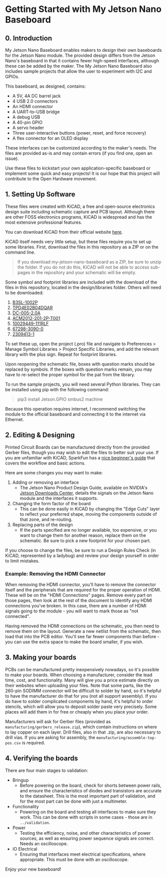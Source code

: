 # Getting Started with My Jetson Nano Baseboard

## 0. Introduction

My Jetson Nano Baseboard enables makers to design their own baseboards for the Jetson Nano module. The provided design differs from the Jetson Nano's baseboard in that it contains fewer high-speed interfaces, although these can be added by the maker. The My Jetson Nano Baseboard also includes sample projects that allow the user to experiment with I2C and GPIOs.

This baseboard, as designed, contains:

- A 5V, 4A DC barrel jack
- 4 USB 2.0 connectors
- An HDMI connector
- A UART-to-USB bridge
- A debug USB
- A 40-pin GPIO
- A servo header
- Three user-interactive buttons (power, reset, and force recovery)
- A flex connector for an OLED display

These interfaces can be customized according to the maker's needs. The files are provided as-is and may contain errors (if you find one, open an issue).

Use these files to kickstart your own application-specific baseboard or implement some quick and easy projects! It is our hope that this project will contribute to the Open Hardware movement.


## 1. Setting Up Software

These files were created with KiCAD, a free and open-source electronics design suite including schematic capture and PCB layout. Although there are other FOSS electronics programs, KiCAD is widespread and has the most extensive professional features.

You can download KiCAD from their official website [here](https://www.kicad.org/download/).

KiCAD itself needs very little setup, but these files require you to set up some libraries. First, download the files in this repository as a ZIP or on the command line. 

> If you download my-jetson-nano-baseboard as a ZIP, be sure to unzip the folder. If you do not do this, KiCAD will not be able to access sub-pages in the repository and your schematic will be empty.

Some symbol and footprint libraries are included with the download of the files in this repository, located in the design/libraries folder. Others will need to be downloaded:

1.	[B3SL-1002P](https://octopart.com/b3sl-1002p-omron-9515385)
1.	[TPD4E02B04DQAR](https://www.snapeda.com/parts/TPD4E02B04DQAR/Texas%20Instruments/view-part/)
1.	[DC-005-2.0A](https://www.snapeda.com/parts/DC-005/Best%20Inc./view-part/)
1.	[ACM2012-201-2P-T001](https://www.snapeda.com/parts/ACM2012-201-2P-T001/TDK/view-part/1217094/)
1.	[10029449-111RLF](https://octopart.com/10029449-111rlf-amphenol+icc+%2F+fci-90332945#CadModels)
1.	[67298-3090-0](https://octopart.com/67298-3090-molex-7124952#Specs)
1.	[2309413-1](https://www.te.com/usa-en/product-2309413-1.html)

To set these up, open the project (.pro) file and navigate to Preferences > Manage Symbol Libraries > Project Specific Libraries, and add the relevant library with the plus sign. Repeat for footprint libraries. 

Upon reopening the schematic file, boxes with question marks should be replaced by symbols. If the boxes with question marks remain, you may have to re-select the proper symbol for the pat from the library.

To run the sample projects, you will need several Python libraries. They can be installed using pip with the following command:

> pip3 install Jetson.GPIO smbus2 machine

Because this operation requires internet, I recommend switching the module to the official baseboard and connecting it to the internet via Ethernet.

## 2. Editing & Designing

Printed Circuit Boards can be manufactured directly from the provided Gerber files, though you may wish to edit the files to better suit your use. If you are unfamiliar with KiCAD, SparkFun has a [nice beginner's guide](https://learn.sparkfun.com/tutorials/beginners-guide-to-kicad) that covers the workflow and basic actions.

Here are some changes you may want to make:

1.	Adding or removing an interface
	- The Jetson Nano Product Design Guide, available on NVIDIA's [Jetson Downloads Center](https://developer.nvidia.com/embedded/downloads), details the signals on the Jetson Nano module and the interfaces it supports.
1.	Changing the form factor of the board
	- This can be done easily in KiCAD by changing the "Edge Cuts" layer to reflect your preferred shape, moving the components outside of that zone, and re-routing.
1.	Replacing parts of the design
	- If the parts specified are no longer available, too expensive, or you want to change them for another reason, replace them on the schematic. Be sure to pick a new footprint for your chosen part.

If you choose to change the files, be sure to run a Design Rules Check (in KiCAD, represented by a ladybug) and review your design yourself in order to limit mistakes.

### Example: Removing the HDMI Connector

When removing the HDMI connector, you'll have to remove the connector itself and the peripherals that are required for the proper operation of HDMI. These will be on the "HDMI Connections" pages. Remove every part on those pages, then look at the rest of the document to identify any HDMI connections you've broken. In this case, there are a number of HDMI signals going to the module - you will want to mark those as "not connected".

Having removed the HDMI connections on the schematic, you then need to remove them on the layout. Generate a new netlist from the schematic, then load that into the PCB editor. You'll see far fewer components than before - you can use the extra space to make the board smaller, if you wish.

## 3. Making your boards

PCBs can be manufactured pretty inexpensively nowadays, so it's possible to make your boards. When choosing a manufacturer, consider the lead time, cost, and functionality. Many will give you a price estimate directly on their websites when uploading your files. Note that some parts, like the 260-pin SODIMM connector will be difficult to solder by hand, so it's helpful to have the manufacturer do that for you (not all support assembly). If you do have to solder complicated components by hand, it's helpful to order stencils, which will allow you to deposit solder paste very precisely. Some places will add them in for free or cheaply when you place your order.

Manufacturers will ask for Gerber files (provided as `manufacturing/gerbers_release.zip`), which contain instructions on where to lay copper on each layer. Drill files, also in that .zip, are also necessary to drill vias. If you are asking for assembly, the `manufacturing/assemble-top-pos.csv` is required.

## 4. Verifying the boards

There are four main stages to validation:
* Bringup
	* Before powering on the board, check for shorts between power rails, and ensure the characteristics of diodes and transistors are accurate to the datasheet. This is the most important part of validation, and for the most part can be done with just a multimeter.
* Functionality
	* Powering on the board and testing all interfaces to make sure they work. This can be done with scripts in some cases - those are in `../validation`.
* Power
	* Testing the efficiency, noise, and other characteristics of power sources, as well as ensuring power sequence signals are correct. Needs an oscilloscope.
* IO Electrical
	* Ensuring that interfaces meet electrical specifications, where appropriate. This must be done with an oscilloscope.


Enjoy your new baseboard!
